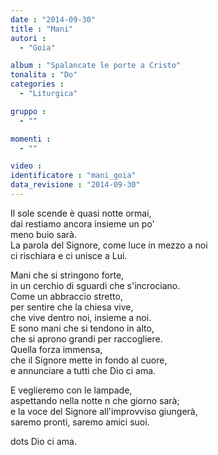 ```yaml
---
date : "2014-09-30"
title : "Mani"
autori : 
  - "Goia"

album : "Spalancate le porte a Cristo"
tonalita : "Do"
categories : 
  - "Liturgica"

gruppo : 
  - ""

momenti : 
  - ""

video : 
identificatore : "mani_goia"
data_revisione : "2014-09-30"
---
```

  
  
Il sole scende  è quasi notte ormai,   
dai restiamo ancora insieme un po'   
meno buio sarà.   
La parola del Signore, come luce in mezzo a noi  
ci rischiara  e ci unisce a Lui.   
  
  
Mani che si stringono forte,  
in un cerchio di sguardi che s'incrociano.  
Come un abbraccio stretto,  
per sentire che la chiesa vive,  
che vive dentro noi, insieme a noi.   
E sono mani che si tendono in alto,  
che si aprono grandi per raccogliere.   
Quella forza immensa,   
che il Signore mette in fondo al cuore,  
e annunciare a tutti che Dio ci ama.   
  
  
E veglieremo  con le lampade,   
aspettando nella notte  n che giorno sarà;   
e la voce del Signore all'improvviso giungerà,  
saremo pronti,  saremo amici suoi.   
  
  
dots Dio ci ama.  
  
